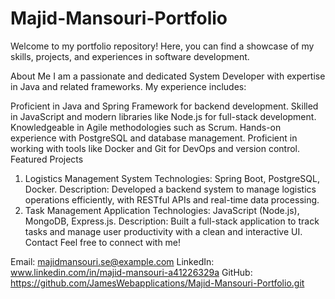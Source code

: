 # Majid-Mansouri-Portfolio

Welcome to my portfolio repository! Here, you can find a showcase of my skills, projects, and experiences in software development.

About Me
I am a passionate and dedicated System Developer with expertise in Java and related frameworks. My experience includes:

Proficient in Java and Spring Framework for backend development.
Skilled in JavaScript and modern libraries like Node.js for full-stack development.
Knowledgeable in Agile methodologies such as Scrum.
Hands-on experience with PostgreSQL and database management.
Proficient in working with tools like Docker and Git for DevOps and version control.
Featured Projects
1. Logistics Management System
Technologies: Spring Boot, PostgreSQL, Docker.
Description: Developed a backend system to manage logistics operations efficiently, with RESTful APIs and real-time data processing.
2. Task Management Application
Technologies: JavaScript (Node.js), MongoDB, Express.js.
Description: Built a full-stack application to track tasks and manage user productivity with a clean and interactive UI.
Contact
Feel free to connect with me!

Email: majidmansouri.se@example.com
LinkedIn: www.linkedin.com/in/majid-mansouri-a41226329a 
GitHub: https://github.com/JamesWebapplications/Majid-Mansouri-Portfolio.git
